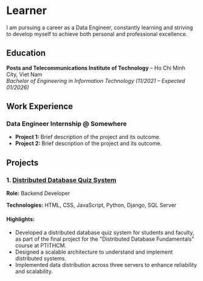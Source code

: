 # Learner

I am pursuing a career as a Data Engineer, constantly learning and striving to develop myself to achieve both personal and professional excellence.


## Education
**Posts and Telecommunications Institute of Technology** – Ho Chi Minh City, Viet Nam  
*Bachelor of Engineering in Information Technology (11/2021 – Expected 01/2026)*  


## Work Experience
### Data Engineer Internship @ Somewhere  
- **Project 1:** Brief description of the project and its outcome.  
- **Project 2:** Brief description of the project and its outcome.


## Projects

### 1. [Distributed Database Quiz System](https://github.com/huyenmy239/testify)  
**Role:** Backend Developer

**Technologies:** HTML, CSS, JavaScript, Python, Django, SQL Server
#### Highlights:  
- Developed a distributed database quiz system for students and faculty, as part of the final project for the "Distributed Database Fundamentals" course at PTITHCM.
- Designed a scalable architecture to understand and implement distributed systems. 
- Implemented data distribution across three servers to enhance reliability and scalability.
